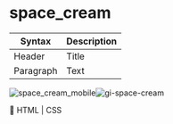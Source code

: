 # space_cream

| Syntax      | Description |
| ----------- | ----------- |
| Header      | Title       |
| Paragraph   | Text        |
![space_cream_mobile](https://user-images.githubusercontent.com/81052476/233424932-2c23fbaa-ce67-41e9-9ca4-7aaffba24efe.jpg)![gi-space-cream](https://user-images.githubusercontent.com/81052476/233424870-c140e832-b912-4bdc-8167-ca353d358a7a.gif)





:seedling: HTML | CSS
